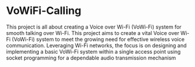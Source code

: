 # VoWiFi-Calling
This project is all about creating a Voice over Wi-Fi (VoWi-Fi) system for smooth talking over Wi-Fi.
This project aims to create a vital Voice over Wi-Fi (VoWi-Fi) system to meet the growing need for effective wireless voice communication. Leveraging Wi-Fi networks, the focus is on designing and implementing a basic VoWi-Fi system within a single access point using socket programming for a dependable audio transmission mechanism
